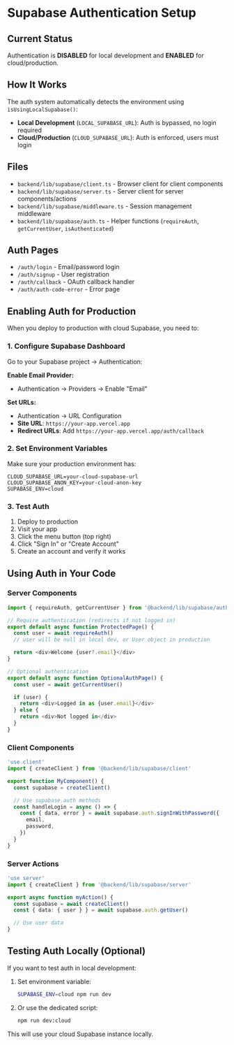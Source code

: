 # Supabase Authentication Setup

## Current Status

Authentication is **DISABLED** for local development and **ENABLED** for cloud/production.

## How It Works

The auth system automatically detects the environment using `isUsingLocalSupabase()`:

- **Local Development** (`LOCAL_SUPABASE_URL`): Auth is bypassed, no login required
- **Cloud/Production** (`CLOUD_SUPABASE_URL`): Auth is enforced, users must login

## Files

- `backend/lib/supabase/client.ts` - Browser client for client components
- `backend/lib/supabase/server.ts` - Server client for server components/actions
- `backend/lib/supabase/middleware.ts` - Session management middleware
- `backend/lib/supabase/auth.ts` - Helper functions (`requireAuth`, `getCurrentUser`, `isAuthenticated`)

## Auth Pages

- `/auth/login` - Email/password login
- `/auth/signup` - User registration
- `/auth/callback` - OAuth callback handler
- `/auth/auth-code-error` - Error page

## Enabling Auth for Production

When you deploy to production with cloud Supabase, you need to:

### 1. Configure Supabase Dashboard

Go to your Supabase project → Authentication:

**Enable Email Provider:**
- Authentication → Providers → Enable "Email"

**Set URLs:**
- Authentication → URL Configuration
- **Site URL**: `https://your-app.vercel.app`
- **Redirect URLs**: Add `https://your-app.vercel.app/auth/callback`

### 2. Set Environment Variables

Make sure your production environment has:

```env
CLOUD_SUPABASE_URL=your-cloud-supabase-url
CLOUD_SUPABASE_ANON_KEY=your-cloud-anon-key
SUPABASE_ENV=cloud
```

### 3. Test Auth

1. Deploy to production
2. Visit your app
3. Click the menu button (top right)
4. Click "Sign In" or "Create Account"
5. Create an account and verify it works

## Using Auth in Your Code

### Server Components

```typescript
import { requireAuth, getCurrentUser } from '@backend/lib/supabase/auth'

// Require authentication (redirects if not logged in)
export default async function ProtectedPage() {
  const user = await requireAuth()
  // user will be null in local dev, or User object in production

  return <div>Welcome {user?.email}</div>
}

// Optional authentication
export default async function OptionalAuthPage() {
  const user = await getCurrentUser()

  if (user) {
    return <div>Logged in as {user.email}</div>
  } else {
    return <div>Not logged in</div>
  }
}
```

### Client Components

```typescript
'use client'
import { createClient } from '@backend/lib/supabase/client'

export function MyComponent() {
  const supabase = createClient()

  // Use supabase.auth methods
  const handleLogin = async () => {
    const { data, error } = await supabase.auth.signInWithPassword({
      email,
      password,
    })
  }
}
```

### Server Actions

```typescript
'use server'
import { createClient } from '@backend/lib/supabase/server'

export async function myAction() {
  const supabase = await createClient()
  const { data: { user } } = await supabase.auth.getUser()

  // Use user data
}
```

## Testing Auth Locally (Optional)

If you want to test auth in local development:

1. Set environment variable:
   ```bash
   SUPABASE_ENV=cloud npm run dev
   ```

2. Or use the dedicated script:
   ```bash
   npm run dev:cloud
   ```

This will use your cloud Supabase instance locally.
